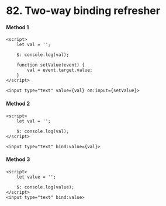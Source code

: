 # 82. Two-way binding refresher

#### Method 1
```svelte
<script>
	let val = '';

	$: console.log(val);

	function setValue(event) {
		val = event.target.value;
	}
</script>

<input type="text" value={val} on:input={setValue}>
```

#### Method 2
```svelte
<script>
	let val = '';

	$: console.log(val);
</script>

<input type="text" bind:value={val}>
```

#### Method 3
```svelte
<script>
	let value = '';

	$: console.log(value);
</script>
<input type="text" bind:value>
```
